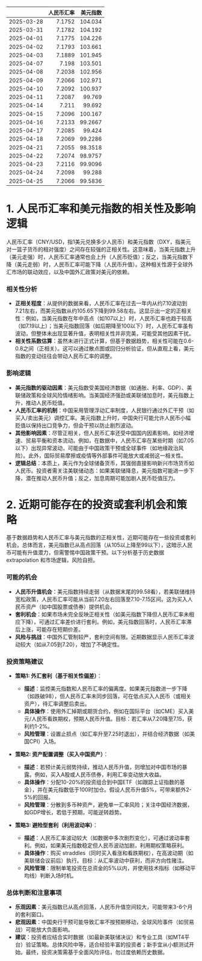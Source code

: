 |            |   人民币汇率 |   美元指数 |
|:-----------|-------------:|-----------:|
| 2025-03-28 |       7.1752 |   104.034  |
| 2025-03-31 |       7.1782 |   104.192  |
| 2025-04-01 |       7.1775 |   104.226  |
| 2025-04-02 |       7.1793 |   103.661  |
| 2025-04-03 |       7.1889 |   101.945  |
| 2025-04-07 |       7.198  |   103.501  |
| 2025-04-08 |       7.2038 |   102.956  |
| 2025-04-09 |       7.2066 |   102.971  |
| 2025-04-10 |       7.2092 |   100.937  |
| 2025-04-11 |       7.2087 |    99.769  |
| 2025-04-14 |       7.211  |    99.692  |
| 2025-04-15 |       7.2096 |   100.167  |
| 2025-04-16 |       7.2133 |    99.2667 |
| 2025-04-17 |       7.2085 |    99.424  |
| 2025-04-18 |       7.2069 |    99.2286 |
| 2025-04-21 |       7.2055 |    98.3518 |
| 2025-04-22 |       7.2074 |    98.9757 |
| 2025-04-23 |       7.2116 |    99.9096 |
| 2025-04-24 |       7.2098 |    99.288  |
| 2025-04-25 |       7.2066 |    99.5836 |![图](shibor.png)

# 1. 人民币汇率和美元指数的相关性及影响逻辑

人民币汇率（CNY/USD，指1美元兑换多少人民币）和美元指数（DXY，指美元对一篮子货币的相对强度）之间存在较强的正相关性。这意味着，当美元指数上升（美元走强）时，人民币汇率通常也会上升（人民币贬值）；反之，当美元指数下降（美元走弱）时，人民币汇率可能下降（人民币升值）。这种相关性源于全球外汇市场的联动效应，以及中国外汇政策对美元的依赖。

### 相关性分析
- **正相关程度**：从提供的数据来看，人民币汇率在过去一年内从约7.10波动到7.21左右，而美元指数从约105.65下降到99.58左右。这显示出一定的正相关性：例如，当美元指数在年中高点（如107以上）时，人民币汇率也趋于较高（如7.19以上）；当美元指数回落（如后期降至100以下）时，人民币汇率虽有波动，但整体未出现显著升值，表明相关性并非完美，可能受其他因素干扰。
- **相关性系数估算**：虽然未进行正式计算，但基于数据趋势，相关性可能在0.6-0.8之间（正相关）。这可以通过散点图或回归分析验证，但从直观上看，美元指数的变动往往会带动人民币汇率的调整。

### 影响逻辑
- **美元指数的驱动因素**：美元指数受美国经济数据（如通胀、利率、GDP）、美联储政策和全球风险情绪影响。当美国经济强劲或美联储加息时，美元指数上升，推动人民币贬值。
- **人民币汇率的机制**：中国采用管理浮动汇率制度，人民银行通过外汇干预（如买入/卖出美元）调控汇率。美元指数上升时，中国央行可能允许人民币小幅贬值以保持出口竞争力，但会干预以防止剧烈波动。
- **其他影响因素**：尽管正相关，但人民币汇率还受中国国内因素影响，如经济增速、贸易平衡和资本流动。例如，在数据中，人民币汇率在某些时期（如7.05以下）出现异常波动，可能由于中国政策干预或全球事件（如地缘政治风险）。此外，国际贸易摩擦或疫情等外部事件可能放大或减弱这一相关性。
- **逻辑总结**：本质上，美元作为全球储备货币，其强弱直接影响新兴市场货币如人民币。投资者需关注美联储动态：如果美联储降息，美元指数可能进一步下降，潜在推动人民币升值；反之，加息周期可能加剧人民币贬值压力。

# 2. 近期可能存在的投资或套利机会和策略

基于数据趋势和人民币汇率与美元指数的正相关性，近期可能存在一些投资或套利机会。总体而言，美元指数已从高点回落（从105以上降至99以下），这暗示人民币可能有升值潜力，但需警惕中国政策干预。以下分析基于历史数据 extrapolation 和市场逻辑，风险自担。

### 可能的机会
- **人民币升值机会**：美元指数持续走弱（从数据末尾的99.58看），若美联储维持宽松政策，人民币汇率可能从当前7.20左右回落至7.10-7.15区间。这为买入人民币资产（如中国股票或债券）提供机会。
- **套利机会**：如果市场未完全反映正相关性（如美元指数下降但人民币汇率未相应下降），可通过汇率差价进行套利。例如，美元指数回落时，人民币汇率滞后上涨，可能存在短期价差。
- **风险与挑战**：中国外汇管制较严，套利空间有限。近期数据显示人民币汇率波动较大（如从7.05到7.20），增加了不确定性。

### 投资策略建议
- **策略1: 外汇套利（基于相关性偏差）**：
  - **描述**：监控美元指数和人民币汇率的偏离度。如果美元指数进一步下降（如跌破98），但人民币汇率未同步回落，可在低点买入人民币（或相关资产），待汇率调整后卖出。
  - **具体操作**：使用外汇掉期或期货合约，例如在国际平台（如CME）买入美元/人民币看跌期权，预期人民币升值。目标：若汇率从7.20降至7.15，获利约1-2%。
  - **风险管理**：设置止损点（如汇率升至7.25时退出），并结合经济数据（如美国CPI）入场。
  
- **策略2: 资产配置调整（买入中国资产）**：
  - **描述**：若预计美元弱势持续，推动人民币升值，则增加对中国市场的暴露。例如，买入A股或人民币债券，利用汇率变动放大收益。
  - **具体操作**：分配10-20%的投资组合到中国ETF（如跟踪上证指数的基金），并在美元指数低于100时加仓。假设人民币升值5%，可带来额外2-5%的回报。
  - **风险管理**：分散到多币种资产，避免单一汇率风险；关注中国经济数据，如GDP增长，若低于预期，可能逆转趋势。

- **策略3: 避险型套利（利用波动率）**：
  - **描述**：人民币汇率波动较大（如数据中多次剧烈变化），可通过波动率套利。例如，如果美元指数稳定但人民币波动加剧，利用期权策略获利。
  - **具体操作**：购买 straddles（同时买入看涨和看跌期权），在高波动期（如美联储会议前后）执行。目标：从汇率波动中获利，而非方向性赌注。
  - **风险管理**：限制单笔投资在总资金的5%以内，并使用技术指标（如移动平均线）判断入场时机。

### 总体判断和注意事项
- **乐观因素**：美元指数已从高点回落，人民币升值空间较大，可能带来3-6个月的套利窗口。
- **悲观因素**：中国央行干预可能导致汇率不按预期移动，全球风险事件（如贸易战）可能放大负面影响。
- **建议**：投资者应结合实时数据（如最新美联储决议）和专业工具（如MT4平台）验证策略。总体风险中等，适合经验丰富的投资者；新手宜从小额测试开始。最终，投资决策需基于全面风险评估，勿过度依赖历史数据。